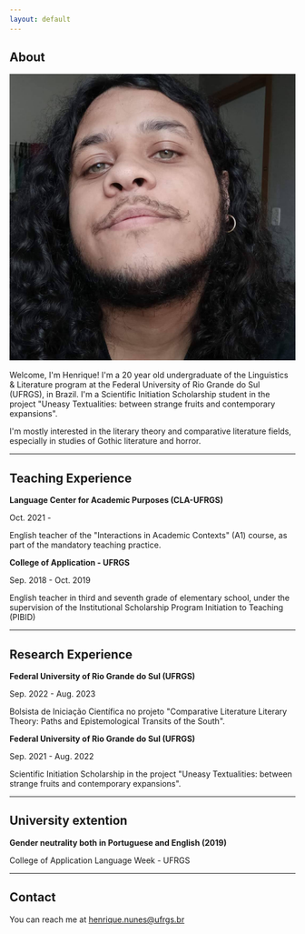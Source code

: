 ```yaml
---
layout: default
---
```


## About

<img class="profile-picture" src="FB_IMG_1611674150846.jpg">

Welcome, I'm Henrique! I'm a 20 year old undergraduate of the Linguistics & Literature program at the Federal University of Rio Grande do Sul (UFRGS), in Brazil. I'm a Scientific Initiation Scholarship student in the project "Uneasy Textualities: between strange fruits and contemporary expansions".

I'm mostly interested in the literary theory and comparative literature fields, especially in studies of Gothic literature and horror.

---
## Teaching Experience
**Language Center for Academic Purposes (CLA-UFRGS)**

Oct. 2021 -

English teacher of the "Interactions in Academic Contexts" (A1) course, as part of the mandatory teaching practice.

**College of Application - UFRGS**

Sep. 2018 - Oct. 2019

English teacher in third and seventh grade of elementary school, under the supervision of the Institutional Scholarship Program Initiation to Teaching (PIBID)

---
## Research Experience
**Federal University of Rio Grande do Sul (UFRGS)**

Sep. 2022 - Aug. 2023

Bolsista de Iniciação Científica no projeto "Comparative Literature Literary Theory: Paths and Epistemological Transits of the South".

**Federal University of Rio Grande do Sul (UFRGS)**

Sep. 2021 - Aug. 2022

Scientific Initiation Scholarship in the project "Uneasy Textualities: between strange fruits and contemporary expansions".

---
## University extention
**Gender neutrality both in Portuguese and English (2019)**

College of Application Language Week - UFRGS

---

## Contact

You can reach me at [henrique.nunes@ufrgs.br](mailto:henrique.nunes@ufrgs.br)
